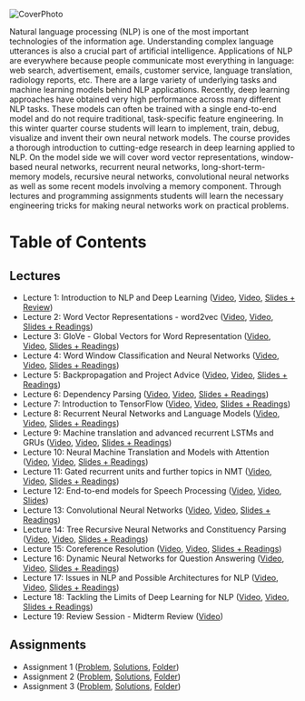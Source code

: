 ![CoverPhoto](treeFrontSentiment.png)

Natural language processing (NLP) is one of the most important technologies of the information age. Understanding complex language utterances is also a crucial part of artificial intelligence. Applications of NLP are everywhere because people communicate most everything in language: web search, advertisement, emails, customer service, language translation, radiology reports, etc. There are a large variety of underlying tasks and machine learning models behind NLP applications. Recently, deep learning approaches have obtained very high performance across many different NLP tasks. These models can often be trained with a single end-to-end model and do not require traditional, task-specific feature engineering. In this winter quarter course students will learn to implement, train, debug, visualize and invent their own neural network models. The course provides a thorough introduction to cutting-edge research in deep learning applied to NLP. On the model side we will cover word vector representations, window-based neural networks, recurrent neural networks, long-short-term-memory models, recursive neural networks, convolutional neural networks as well as some recent models involving a memory component. Through lectures and programming assignments students will learn the necessary engineering tricks for making neural networks work on practical problems.

# Table of Contents
## Lectures
* Lecture 1: Introduction to NLP and Deep Learning ([Video](https://www.youtube.com/watch?v=OQQ-W_63UgQ&list=PL3FW7Lu3i5Jsnh1rnUwq_TcylNr7EkRe6&index=1), [Video](https://www.bilibili.com/video/BV1pt411h7aT?p=1), [Slides + Review](https://github.com/khanhnamle1994/natural-language-processing/tree/master/Lecture-1-Intro-to-NLP-and-Deep-Learning))
* Lecture 2: Word Vector Representations - word2vec ([Video](https://www.youtube.com/watch?v=ERibwqs9p38&list=PL3FW7Lu3i5Jsnh1rnUwq_TcylNr7EkRe6&index=2), [Video](https://www.bilibili.com/video/BV1pt411h7aT?p=2), [Slides + Readings](https://github.com/khanhnamle1994/natural-language-processing/tree/master/Lecture-2-Word-Vector-Representations))
* Lecture 3: GloVe - Global Vectors for Word Representation ([Video](https://www.youtube.com/watch?v=ASn7ExxLZws&list=PL3FW7Lu3i5Jsnh1rnUwq_TcylNr7EkRe6&index=3), [Video](https://www.bilibili.com/video/BV1pt411h7aT?p=3), [Slides + Readings](https://github.com/khanhnamle1994/natural-language-processing/tree/master/Lecture-3-Advanced-Word-Vector-Representations))
* Lecture 4: Word Window Classification and Neural Networks ([Video](https://www.youtube.com/watch?v=uc2_iwVqrRI&list=PL3FW7Lu3i5Jsnh1rnUwq_TcylNr7EkRe6&index=4), [Video](https://www.bilibili.com/video/BV1pt411h7aT?p=4), [Slides + Readings](https://github.com/khanhnamle1994/natural-language-processing/tree/master/Lecture-4-Word-Window-Classification-and-Neural-Networks))
* Lecture 5: Backpropagation and Project Advice ([Video](https://www.youtube.com/watch?v=isPiE-DBagM&index=5&list=PL3FW7Lu3i5Jsnh1rnUwq_TcylNr7EkRe6), [Video](https://www.bilibili.com/video/BV1pt411h7aT?p=5), [Slides + Readings](https://github.com/khanhnamle1994/natural-language-processing/tree/master/Lecture-5-Backpropagation-and-Project-Advice))
* Lecture 6: Dependency Parsing ([Video](https://www.youtube.com/watch?v=PVShkZgXznc&list=PL3FW7Lu3i5Jsnh1rnUwq_TcylNr7EkRe6&index=6), [Video](https://www.bilibili.com/video/BV1pt411h7aT?p=6), [Slides + Readings](https://github.com/khanhnamle1994/natural-language-processing/tree/master/Lecture-7-Dependency-Parsing))
* Lecture 7: Introduction to TensorFlow ([Video](https://www.youtube.com/watch?v=PicxU81owCs&list=PL3FW7Lu3i5Jsnh1rnUwq_TcylNr7EkRe6&index=7), [Video](https://www.bilibili.com/video/BV1pt411h7aT?p=7), [Slides + Readings](https://github.com/khanhnamle1994/natural-language-processing/tree/master/Lecture-6-Introduction-to-TensorFlow))
* Lecture 8: Recurrent Neural Networks and Language Models ([Video](https://www.youtube.com/watch?v=Keqep_PKrY8&index=8&list=PL3FW7Lu3i5Jsnh1rnUwq_TcylNr7EkRe6), [Video](https://www.bilibili.com/video/BV1pt411h7aT?p=8), [Slides + Readings](https://github.com/khanhnamle1994/natural-language-processing/tree/master/Lecture-8-Recurrent-Neural-Nets-and-Language-Models))
* Lecture 9: Machine translation and advanced recurrent LSTMs and GRUs ([Video](https://www.youtube.com/watch?v=QuELiw8tbx8&list=PL3FW7Lu3i5Jsnh1rnUwq_TcylNr7EkRe6&index=9), [Video](https://www.bilibili.com/video/BV1pt411h7aT?p=9), [Slides + Readings](https://github.com/khanhnamle1994/natural-language-processing/tree/master/Lecture-9-Machine-Translation-and-Advanced-Recurrent-LSTMs-GSU))
* Lecture 10: Neural Machine Translation and Models with Attention ([Video](https://www.youtube.com/watch?v=IxQtK2SjWWM&index=11&list=PL3FW7Lu3i5Jsnh1rnUwq_TcylNr7EkRe6), [Video](https://www.bilibili.com/video/BV1pt411h7aT?p=10), [Slides + Readings](https://github.com/khanhnamle1994/natural-language-processing/tree/master/Lecture-10-Neural-Machine-Translation-and-Models-with-Attention))
* Lecture 11: Gated recurrent units and further topics in NMT ([Video](https://www.youtube.com/watch?v=6_MO12fPC-0&index=12&list=PL3FW7Lu3i5Jsnh1rnUwq_TcylNr7EkRe6), [Video](https://www.bilibili.com/video/BV1pt411h7aT?p=11), [Slides + Readings](https://github.com/khanhnamle1994/natural-language-processing/tree/master/Lecture-11-GRUs-and-Further-Topics-in-NMT))
* Lecture 12: End-to-end models for Speech Processing ([Video](https://www.youtube.com/watch?v=3MjIkWxXigM&list=PL3FW7Lu3i5Jsnh1rnUwq_TcylNr7EkRe6&index=13), [Video](https://www.bilibili.com/video/BV1pt411h7aT?p=12), [Slides](https://github.com/khanhnamle1994/natural-language-processing/tree/master/Lecture-12-End-to-End-Model-Speech-Processing))
* Lecture 13: Convolutional Neural Networks ([Video](https://www.youtube.com/watch?v=Lg6MZw_OOLI&list=PL3FW7Lu3i5Jsnh1rnUwq_TcylNr7EkRe6&index=14), [Video](https://www.bilibili.com/video/BV1pt411h7aT?p=13), [Slides + Readings](https://github.com/khanhnamle1994/natural-language-processing/tree/master/Lecture-13-Convolutional-Neural-Networks))
* Lecture 14: Tree Recursive Neural Networks and Constituency Parsing ([Video](https://www.youtube.com/watch?v=RfwgqPkWZ1w&list=PL3FW7Lu3i5Jsnh1rnUwq_TcylNr7EkRe6&index=15), [Video](https://www.bilibili.com/video/BV1pt411h7aT?p=14), [Slides + Readings](https://github.com/khanhnamle1994/natural-language-processing/tree/master/Lecture-14-Tree-Recursive-Neural-Networks-and-Constituency-Parsing))
* Lecture 15: Coreference Resolution ([Video](https://www.youtube.com/watch?v=rpwEWLaueRk&index=16&list=PL3FW7Lu3i5Jsnh1rnUwq_TcylNr7EkRe6), [Video](https://www.bilibili.com/video/BV1pt411h7aT?p=15), [Slides + Readings](https://github.com/khanhnamle1994/natural-language-processing/tree/master/Lecture-15-Coreference-Resolution))
* Lecture 16: Dynamic Neural Networks for Question Answering ([Video](https://www.youtube.com/watch?v=T3octNTE7Is&index=17&list=PL3FW7Lu3i5Jsnh1rnUwq_TcylNr7EkRe6), [Video](https://www.bilibili.com/video/BV1pt411h7aT?p=16), [Slides + Readings](https://github.com/khanhnamle1994/natural-language-processing/tree/master/Lecture-16-Dynamic-Neural-Networks-for-Question-Answering))
* Lecture 17: Issues in NLP and Possible Architectures for NLP ([Video](https://www.youtube.com/watch?v=B4v545V3Dq0&list=PL3FW7Lu3i5Jsnh1rnUwq_TcylNr7EkRe6&index=18), [Video](https://www.bilibili.com/video/BV1pt411h7aT?p=17), [Slides + Readings](https://github.com/khanhnamle1994/natural-language-processing/tree/master/Lecture-17-Issues-in-NLP-and-Possible-Architectures-in-NLP))
* Lecture 18: Tackling the Limits of Deep Learning for NLP ([Video](https://www.youtube.com/watch?v=JYwNmSe4HqE&list=PL3FW7Lu3i5Jsnh1rnUwq_TcylNr7EkRe6&index=19), [Video](https://www.bilibili.com/video/BV1pt411h7aT?p=18), [Slides + Readings](https://github.com/khanhnamle1994/natural-language-processing/tree/master/Lecture-18-Tackling-the-limits-of-Deep-Learning-for-NLP))
* Lecture 19: Review Session - Midterm Review ([Video](https://www.bilibili.com/video/BV1pt411h7aT?p=1))

## Assignments
* Assignment 1 ([Problem](https://github.com/khanhnamle1994/natural-language-processing/blob/master/Assignment-Guidelines-and-Solutions/assignment1.pdf), [Solutions](https://github.com/khanhnamle1994/natural-language-processing/blob/master/Assignment-Guidelines-and-Solutions/assignment1-solutions.pdf), [Folder](https://github.com/khanhnamle1994/natural-language-processing/tree/master/assignment1))
* Assignment 2 ([Problem](https://github.com/khanhnamle1994/natural-language-processing/blob/master/Assignment-Guidelines-and-Solutions/assignment2.pdf), [Solutions](https://github.com/khanhnamle1994/natural-language-processing/blob/master/Assignment-Guidelines-and-Solutions/assignment2-solutions.pdf), [Folder](https://github.com/khanhnamle1994/natural-language-processing/tree/master/assignment2))
* Assignment 3 ([Problem](https://github.com/khanhnamle1994/natural-language-processing/blob/master/Assignment-Guidelines-and-Solutions/assignment3.pdf), [Solutions](https://github.com/khanhnamle1994/natural-language-processing/blob/master/Assignment-Guidelines-and-Solutions/assignment3-solutions.pdf), [Folder](https://github.com/khanhnamle1994/natural-language-processing/tree/master/assignment3))
